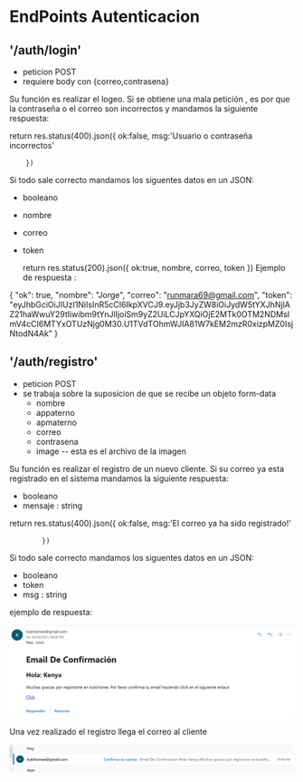 # EndPoints Autenticacion

## '/auth/login'

* peticion POST
* requiere body con {correo,contrasena}
<p>
Su función es realizar el logeo.
Si se obtiene una mala petición , es por que la contraseña o el correo son incorrectos
y mandamos la siguiente respuesta:

return res.status(400).json({
            ok:false,
            msg:'Usuario o contraseña incorrectos'

        })


Si todo sale correcto mandamos los siguentes datos en un JSON:
* booleano
* nombre
* correo
* token

  return res.status(200).json({
                 ok:true,
                 nombre,
                 correo,
                 token
             })
 Ejemplo de respuesta :

 {
    "ok": true,
    "nombre": "Jorge",
    "correo": "runmara69@gmail.com",
    "token": "eyJhbGciOiJIUzI1NiIsInR5cCI6IkpXVCJ9.eyJjb3JyZW8iOiJydW5tYXJhNjlAZ21haWwuY29tIiwibm9tYnJlIjoiSm9yZ2UiLCJpYXQiOjE2MTk0OTM2NDMsImV4cCI6MTYxOTUzNjg0M30.U1TVdTOhmWJIA81W7kEM2mzR0xizpMZ0IsjNtodN4Ak"
}

</p>


## '/auth/registro'

* peticion POST
* se trabaja sobre la suposicion de que se recibe un objeto form-data
    * nombre
    * appaterno
    * apmaterno
    * correo
    * contrasena
    * image   -- esta es el archivo de la imagen


<p>

Su función es realizar el registro de un nuevo cliente.
Si su correo ya esta registrado en el sistema mandamos la siguiente respuesta:

* booleano
* mensaje : string

return res.status(400).json({
                ok:false,
                msg:'El correo ya ha sido registrado!'

            })

Si todo sale correcto mandamos los siguentes datos en un JSON:

* booleano
* token
* msg : string
</p>
ejemplo de respuesta:

![Screenshot](respuesta.png)

<p>Una vez realizado el registro llega el correo al cliente</p>

![Screenshot](correo.png)



